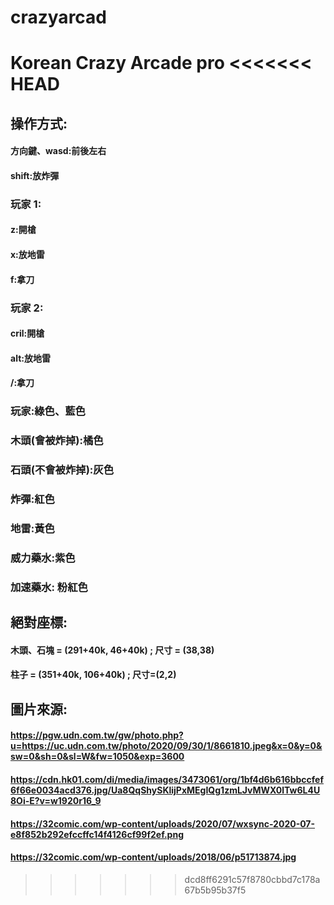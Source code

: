 # crazyarcad

Korean Crazy Arcade pro
<<<<<<< HEAD
=======

## 操作方式:

#### 方向鍵、wasd:前後左右

#### shift:放炸彈

### 玩家 1:

#### z:開槍

#### x:放地雷

#### f:拿刀

### 玩家 2:

#### cril:開槍

#### alt:放地雷

#### /:拿刀

### 玩家:綠色、藍色

### 木頭(會被炸掉):橘色

### 石頭(不會被炸掉):灰色

### 炸彈:紅色

### 地雷:黃色

### 威力藥水:紫色

### 加速藥水: 粉紅色

## 絕對座標:

#### 木頭、石塊 = (291+40k, 46+40k) ; 尺寸 = (38,38)

#### 柱子 = (351+40k, 106+40k) ; 尺寸=(2,2)

## 圖片來源:

#### https://pgw.udn.com.tw/gw/photo.php?u=https://uc.udn.com.tw/photo/2020/09/30/1/8661810.jpeg&x=0&y=0&sw=0&sh=0&sl=W&fw=1050&exp=3600

#### https://cdn.hk01.com/di/media/images/3473061/org/1bf4d6b616bbccfef6f66e0034acd376.jpg/Ua8QqShySKlijPxMEgIQg1zmLJvMWX0lTw6L4U8Oi-E?v=w1920r16_9
#### https://32comic.com/wp-content/uploads/2020/07/wxsync-2020-07-e8f852b292efccffc14f4126cf99f2ef.png

#### https://32comic.com/wp-content/uploads/2018/06/p51713874.jpg

> > > > > > > dcd8ff6291c57f8780cbbd7c178a67b5b95b37f5
